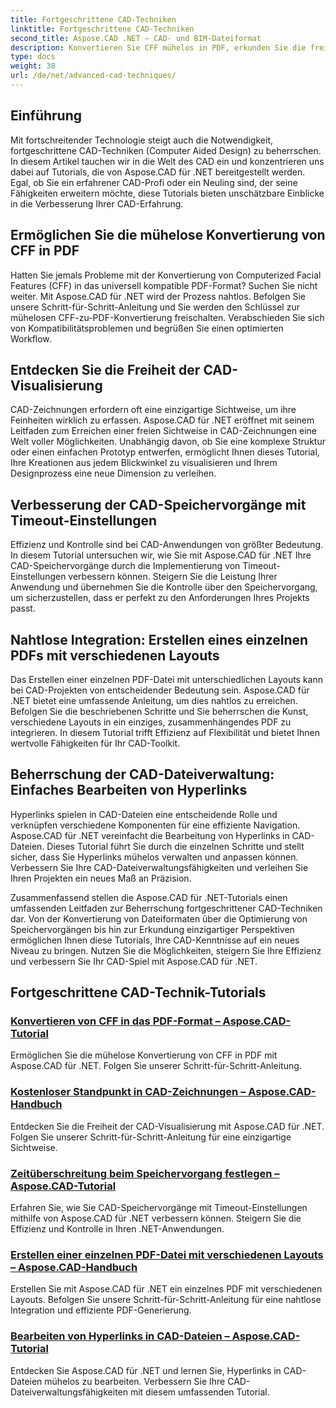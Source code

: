 ```yaml
---
title: Fortgeschrittene CAD-Techniken
linktitle: Fortgeschrittene CAD-Techniken
second_title: Aspose.CAD .NET – CAD- und BIM-Dateiformat
description: Konvertieren Sie CFF mühelos in PDF, erkunden Sie die freie Sichtweise in CAD-Zeichnungen, legen Sie Zeitüberschreitungen für Speichervorgänge fest und erstellen Sie PDFs mit Aspose.CAD für .NET-Tutorials.
type: docs
weight: 38
url: /de/net/advanced-cad-techniques/
---
```

## Einführung

Mit fortschreitender Technologie steigt auch die Notwendigkeit, fortgeschrittene CAD-Techniken (Computer Aided Design) zu beherrschen. In diesem Artikel tauchen wir in die Welt des CAD ein und konzentrieren uns dabei auf Tutorials, die von Aspose.CAD für .NET bereitgestellt werden. Egal, ob Sie ein erfahrener CAD-Profi oder ein Neuling sind, der seine Fähigkeiten erweitern möchte, diese Tutorials bieten unschätzbare Einblicke in die Verbesserung Ihrer CAD-Erfahrung.

## Ermöglichen Sie die mühelose Konvertierung von CFF in PDF

Hatten Sie jemals Probleme mit der Konvertierung von Computerized Facial Features (CFF) in das universell kompatible PDF-Format? Suchen Sie nicht weiter. Mit Aspose.CAD für .NET wird der Prozess nahtlos. Befolgen Sie unsere Schritt-für-Schritt-Anleitung und Sie werden den Schlüssel zur mühelosen CFF-zu-PDF-Konvertierung freischalten. Verabschieden Sie sich von Kompatibilitätsproblemen und begrüßen Sie einen optimierten Workflow.

## Entdecken Sie die Freiheit der CAD-Visualisierung

CAD-Zeichnungen erfordern oft eine einzigartige Sichtweise, um ihre Feinheiten wirklich zu erfassen. Aspose.CAD für .NET eröffnet mit seinem Leitfaden zum Erreichen einer freien Sichtweise in CAD-Zeichnungen eine Welt voller Möglichkeiten. Unabhängig davon, ob Sie eine komplexe Struktur oder einen einfachen Prototyp entwerfen, ermöglicht Ihnen dieses Tutorial, Ihre Kreationen aus jedem Blickwinkel zu visualisieren und Ihrem Designprozess eine neue Dimension zu verleihen.

## Verbesserung der CAD-Speichervorgänge mit Timeout-Einstellungen

Effizienz und Kontrolle sind bei CAD-Anwendungen von größter Bedeutung. In diesem Tutorial untersuchen wir, wie Sie mit Aspose.CAD für .NET Ihre CAD-Speichervorgänge durch die Implementierung von Timeout-Einstellungen verbessern können. Steigern Sie die Leistung Ihrer Anwendung und übernehmen Sie die Kontrolle über den Speichervorgang, um sicherzustellen, dass er perfekt zu den Anforderungen Ihres Projekts passt.

## Nahtlose Integration: Erstellen eines einzelnen PDFs mit verschiedenen Layouts

Das Erstellen einer einzelnen PDF-Datei mit unterschiedlichen Layouts kann bei CAD-Projekten von entscheidender Bedeutung sein. Aspose.CAD für .NET bietet eine umfassende Anleitung, um dies nahtlos zu erreichen. Befolgen Sie die beschriebenen Schritte und Sie beherrschen die Kunst, verschiedene Layouts in ein einziges, zusammenhängendes PDF zu integrieren. In diesem Tutorial trifft Effizienz auf Flexibilität und bietet Ihnen wertvolle Fähigkeiten für Ihr CAD-Toolkit.

## Beherrschung der CAD-Dateiverwaltung: Einfaches Bearbeiten von Hyperlinks

Hyperlinks spielen in CAD-Dateien eine entscheidende Rolle und verknüpfen verschiedene Komponenten für eine effiziente Navigation. Aspose.CAD für .NET vereinfacht die Bearbeitung von Hyperlinks in CAD-Dateien. Dieses Tutorial führt Sie durch die einzelnen Schritte und stellt sicher, dass Sie Hyperlinks mühelos verwalten und anpassen können. Verbessern Sie Ihre CAD-Dateiverwaltungsfähigkeiten und verleihen Sie Ihren Projekten ein neues Maß an Präzision.

Zusammenfassend stellen die Aspose.CAD für .NET-Tutorials einen umfassenden Leitfaden zur Beherrschung fortgeschrittener CAD-Techniken dar. Von der Konvertierung von Dateiformaten über die Optimierung von Speichervorgängen bis hin zur Erkundung einzigartiger Perspektiven ermöglichen Ihnen diese Tutorials, Ihre CAD-Kenntnisse auf ein neues Niveau zu bringen. Nutzen Sie die Möglichkeiten, steigern Sie Ihre Effizienz und verbessern Sie Ihr CAD-Spiel mit Aspose.CAD für .NET.
## Fortgeschrittene CAD-Technik-Tutorials
### [Konvertieren von CFF in das PDF-Format – Aspose.CAD-Tutorial](./converting-cff-to-pdf-format/)
Ermöglichen Sie die mühelose Konvertierung von CFF in PDF mit Aspose.CAD für .NET. Folgen Sie unserer Schritt-für-Schritt-Anleitung.
### [Kostenloser Standpunkt in CAD-Zeichnungen – Aspose.CAD-Handbuch](./free-point-of-view-in-cad-drawings/)
Entdecken Sie die Freiheit der CAD-Visualisierung mit Aspose.CAD für .NET. Folgen Sie unserer Schritt-für-Schritt-Anleitung für eine einzigartige Sichtweise.
### [Zeitüberschreitung beim Speichervorgang festlegen – Aspose.CAD-Tutorial](./setting-timeout-on-save-operation/)
Erfahren Sie, wie Sie CAD-Speichervorgänge mit Timeout-Einstellungen mithilfe von Aspose.CAD für .NET verbessern können. Steigern Sie die Effizienz und Kontrolle in Ihren .NET-Anwendungen.
### [Erstellen einer einzelnen PDF-Datei mit verschiedenen Layouts – Aspose.CAD-Handbuch](./creating-single-pdf-with-different-layouts/)
Erstellen Sie mit Aspose.CAD für .NET ein einzelnes PDF mit verschiedenen Layouts. Befolgen Sie unsere Schritt-für-Schritt-Anleitung für eine nahtlose Integration und effiziente PDF-Generierung.
### [Bearbeiten von Hyperlinks in CAD-Dateien – Aspose.CAD-Tutorial](./editing-hyperlinks-in-cad-files/)
Entdecken Sie Aspose.CAD für .NET und lernen Sie, Hyperlinks in CAD-Dateien mühelos zu bearbeiten. Verbessern Sie Ihre CAD-Dateiverwaltungsfähigkeiten mit diesem umfassenden Tutorial.